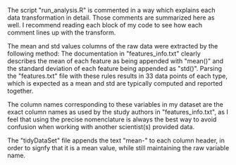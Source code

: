 The script "run_analysis.R" is commented in a way which explains each data transformation in detail.  Those comments
are summarized here as well.  I recommend reading each block of my code to see how each comment lines up with the transform.

The mean and std values columns of the raw data were extracted by the following method:
The documentation in "features_info.txt" clearly describes the mean of each feature as
being appended with "mean()" and the standard deviation of each feature being
appended as "std()".  Parsing the "features.txt" file with these rules results in 33
data points of each type, which is expected as a mean and std are typically computed
and reported together.

The column names corresponding to these variables in my dataset are the exact column names as used by the study
authors in "features_info.txt", as I feel that using the precise nomenclature is always the best way to avoid
confusion when working with another scientist(s) provided data.

The "tidyDataSet" file appends the text "mean-" to each column header, in order to signfy that it is a mean value, while
still maintaining the raw variable name.
